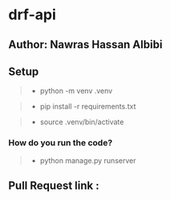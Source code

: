 # drf-api

## Author: Nawras Hassan Albibi

## Setup

> - python -m venv .venv

> - pip install -r requirements.txt

> - source .venv/bin/activate

### How do you run the code?

> - python manage.py runserver


## Pull Request link :  
